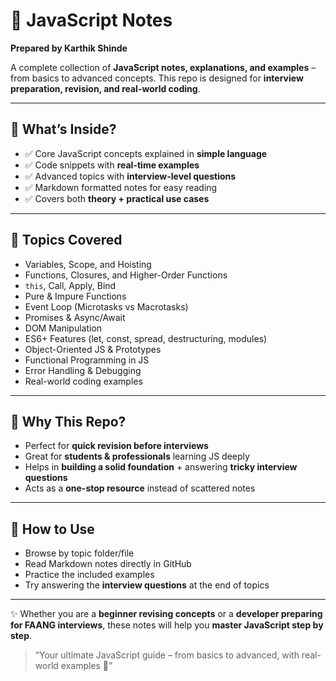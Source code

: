 # 📘 JavaScript Notes

**Prepared by Karthik Shinde**

A complete collection of **JavaScript notes, explanations, and examples** – from basics to advanced concepts. This repo is designed for **interview preparation, revision, and real-world coding**.

---

## 🔹 What’s Inside?

* ✅ Core JavaScript concepts explained in **simple language**
* ✅ Code snippets with **real-time examples**
* ✅ Advanced topics with **interview-level questions**
* ✅ Markdown formatted notes for easy reading
* ✅ Covers both **theory + practical use cases**

---

## 📂 Topics Covered

* Variables, Scope, and Hoisting
* Functions, Closures, and Higher-Order Functions
* `this`, Call, Apply, Bind
* Pure & Impure Functions
* Event Loop (Microtasks vs Macrotasks)
* Promises & Async/Await
* DOM Manipulation
* ES6+ Features (let, const, spread, destructuring, modules)
* Object-Oriented JS & Prototypes
* Functional Programming in JS
* Error Handling & Debugging
* Real-world coding examples

---

## 🎯 Why This Repo?

* Perfect for **quick revision before interviews**
* Great for **students & professionals** learning JS deeply
* Helps in **building a solid foundation** + answering **tricky interview questions**
* Acts as a **one-stop resource** instead of scattered notes

---

## 🚀 How to Use

* Browse by topic folder/file
* Read Markdown notes directly in GitHub
* Practice the included examples
* Try answering the **interview questions** at the end of topics

---

✨ Whether you are a **beginner revising concepts** or a **developer preparing for FAANG interviews**, these notes will help you **master JavaScript step by step**.

> “Your ultimate JavaScript guide – from basics to advanced, with real-world examples 🚀”
